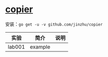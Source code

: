 # [copier](https://github.com/jinzhu/copier)
安装：`go get -u -v github.com/jinzhu/copier`

|实验|简介|说明|
|---|---|---|
|lab001|example| |